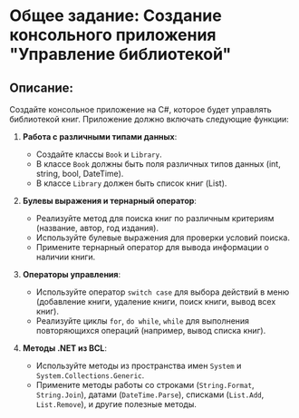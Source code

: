 # Общее задание: Создание консольного приложения "Управление библиотекой"

## Описание:
Создайте консольное приложение на C#, которое будет управлять библиотекой книг. Приложение должно включать следующие функции:

1. **Работа с различными типами данных**:
   - Создайте классы `Book` и `Library`.
   - В классе `Book` должны быть поля различных типов данных (int, string, bool, DateTime).
   - В классе `Library` должен быть список книг (List<Book>).

2. **Булевы выражения и тернарный оператор**:
   - Реализуйте метод для поиска книг по различным критериям (название, автор, год издания).
   - Используйте булевые выражения для проверки условий поиска.
   - Примените тернарный оператор для вывода информации о наличии книги.

3. **Операторы управления**:
   - Используйте оператор `switch case` для выбора действий в меню (добавление книги, удаление книги, поиск книги, вывод всех книг).
   - Реализуйте циклы `for`, `do while`, `while` для выполнения повторяющихся операций (например, вывод списка книг).

4. **Методы .NET из BCL**:
   - Используйте методы из пространства имен `System` и `System.Collections.Generic`.
   - Примените методы работы со строками (`String.Format`, `String.Join`), датами (`DateTime.Parse`), списками (`List.Add`, `List.Remove`), и другие полезные методы.